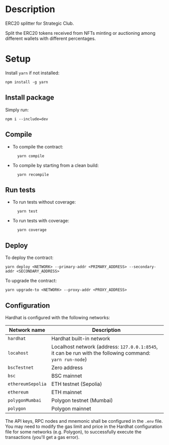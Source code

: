 # Description

ERC20 splitter for Strategic Club.

Split the ERC20 tokens received from NFTs minting or auctioning among different wallets with different percentages.

# Setup

Install `yarn` if not installed:

    npm install -g yarn

## Install package

Simply run:

    npm i --include=dev

## Compile

- To compile the contract:

        yarn compile

- To compile by starting from a clean build:

        yarn recompile

## Run tests

- To run tests without coverage:

        yarn test

- To run tests with coverage:

        yarn coverage

## Deploy

To deploy the contract:

    yarn deploy <NETWORK> --primary-addr <PRIMARY_ADDRESS> --secondary-addr <SECONDARY_ADDRESS>

To upgrade the contract:

    yarn upgrade-to <NETWORK> --proxy-addr <PROXY_ADDRESS>

## Configuration

Hardhat is configured with the following networks:

|Network name|Description|
|---|---|
|`hardhat`|Hardhat built-in network|
|`locahost`|Localhost network (address: `127.0.0.1:8545`, it can be run with the following command: `yarn run-node`)|
|`bscTestnet`|Zero address|
|`bsc`|BSC mainnet|
|`ethereumSepolia`|ETH testnet (Sepolia)|
|`ethereum`|ETH mainnet|
|`polygonMumbai`|Polygon testnet (Mumbai)|
|`polygon`|Polygon mainnet|

The API keys, RPC nodes and mnemonic shall be configured in the `.env` file.\
You may need to modify the gas limit and price in the Hardhat configuration file for some networks (e.g. Polygon), to successfully execute the transactions (you'll get a gas error).
